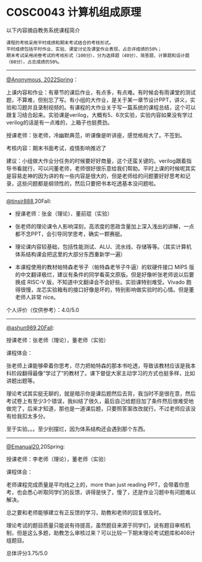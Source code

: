 
# COSC0043 计算机组成原理

以下内容摘自教务系统课程简介

```
课程的考核采用平时成绩和期末考试结合的考核形式。 
平时成绩包括平时作业、实验、课堂讨论及课堂作业表现，占总评成绩的50%；
期末考试采用闭卷考试的考核形式（100分），分为选择题（40分）、简答题、计算题和设计题（60分），占总成绩的50%。
```

---

[@Anonymous, 2022Spring]()：

上课内容和作业：有章节的课后作业，有点多，有点难。有时候会有雨课堂的测试题，不算难，但别忘了写。有小组的大作业，是关于某一章节设计PPT，讲义，实验和习题并且录制视频的。有课程的大作业关于写一篇系统的课程总结，这个可以跟复习结合起来。实验课是verilog，大概有5、6次实验，实验内容如果没有学过verilog的话是有一点难的，上箱子也挺费劲。

授课老师：张老师，冷幽默典范，听课像是听讲座，感觉格局大了。不签到。

考核内容：期末书面考试，疫情影响推迟了

建议：小组做大作业分任务的时候要好好商量，这个还蛮关键的。verilog跟着指导书看就行，可以问董老师，老师很好很乐意给我们帮助。平时上课的时候呢其实是容易走神的因为讲的有一些内容是很大的，但是老师给的问题要好好思考和记录，这些问题都是纲领性的，然后只要把书本吃透基本没问题啦。

---

[@tinsir888](https://github.com/tinsir888),20Fall:

- 授课老师：张金（理论）、董前琨（实验）

- 张老师的理论课令人影响深刻，高浓度的思政含量加上深入浅出的讲解，一点都不念PPT，会引导同学思考，确实一颗赛艇。
- 理论课内容较基础，包括性能测试、ALU、流水线、存储等等。（其实计算机体系结构课会把这里的大部分东西重新学一遍）
- 本课程使用的教材帕特森老爷子（帕特森老爷子牛逼）的软硬件接口 MIPS 版的中文翻译极烂，建议有条件的同学看英文原版。但是好像听张老师说以后要换成 RISC-V 版，不知道中文翻译会不会好些。实验课特别难受。Vivado 跑得很慢，龙芯实验箱有的接口好像是坏的，特别影响做实验时的心情。但是董老师人非常 nice。

个人评价（仅供参考）：4.0/5.0

---

[@ashun989,20Fall](https://github.com/ashun989):

授课老师：张老师（理论），董老师（实验）

课程体会：

张老师上课能够牵着你思考，尽力把帕特森的那本书吃透，导致该教材应该是我本科阶段翻得最像“学过了”的教材了。课下督促大家主动学习的方式也挺多样，比如讲题出题等。

理论考试其实挺无聊的，就是暗示你是课后题然后去背，我当时不是很在意，然后考试卷上有至少3个错误，我纠结了很久，最后自己给题目加了条件然后很难受地做完了，后来才知道，那也是一道课后题，只要照答案改改就行。不过老师应该没有给我扣太多分。

至于实验。。。至少别摆烂，因为体系结构还会遇到那个东西。

---

[@Emanual20](https://github.com/Emanual20),20Spring:

授课老师：李老师（理论），董老师（实验）

课程体会：

老师课程完成质量是平均线之上的，more than just reading PPT，会带着你思考，也会悉心听取同学们的反馈，讲得是快了，慢了，还是作业习题中有问题难以解决。

总之要和老师能够建立有正反馈的学习，助教和老师的回复很及时。

理论考试的题目质量只能说有待提高，虽然题目来源于同学们，说有题目审核机制，但是这么多题，助教怎么审核过来？可以比较一下期末理论考试题库和408计组题目。

总体评分3.75/5.0
